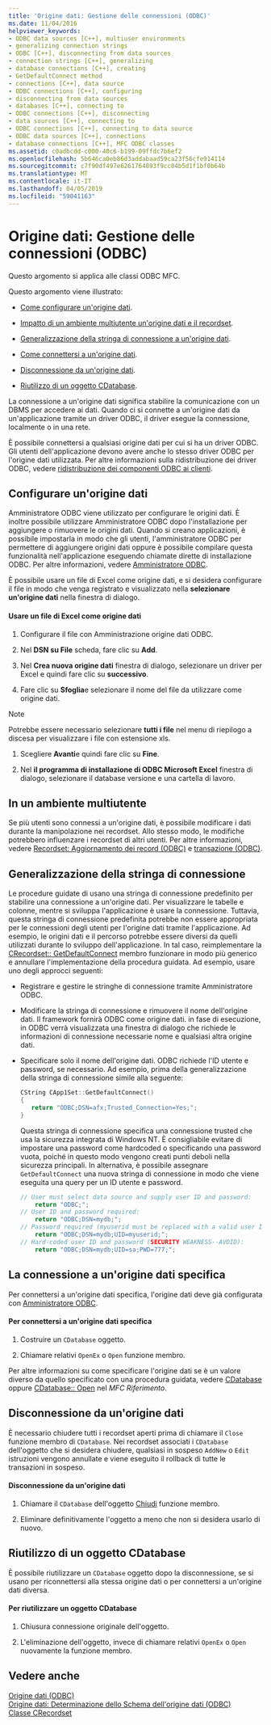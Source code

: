 ```yaml
---
title: 'Origine dati: Gestione delle connessioni (ODBC)'
ms.date: 11/04/2016
helpviewer_keywords:
- ODBC data sources [C++], multiuser environments
- generalizing connection strings
- ODBC [C++], disconnecting from data sources
- connection strings [C++], generalizing
- database connections [C++], creating
- GetDefaultConnect method
- connections [C++], data source
- ODBC connections [C++], configuring
- disconnecting from data sources
- databases [C++], connecting to
- ODBC connections [C++], disconnecting
- data sources [C++], connecting to
- ODBC connections [C++], connecting to data source
- ODBC data sources [C++], connections
- database connections [C++], MFC ODBC classes
ms.assetid: c0adbcdd-c000-40c6-b199-09ffdc7b6ef2
ms.openlocfilehash: 5b646ca0eb86d3addabaad59ca23f56cfe914114
ms.sourcegitcommit: c7f90df497e6261764893f9cc04b5d1f1bf0b64b
ms.translationtype: MT
ms.contentlocale: it-IT
ms.lasthandoff: 04/05/2019
ms.locfileid: "59041163"
---
```

# <a name="data-source-managing-connections-odbc"></a>Origine dati: Gestione delle connessioni (ODBC)

Questo argomento si applica alle classi ODBC MFC.

Questo argomento viene illustrato:

- [Come configurare un'origine dati](#_core_configuring_a_data_source).

- [Impatto di un ambiente multiutente un'origine dati e il recordset](#_core_working_in_a_multiuser_environment).

- [Generalizzazione della stringa di connessione a un'origine dati](#_core_generalizing_the_connection_string).

- [Come connettersi a un'origine dati](#_core_connecting_to_a_specific_data_source).

- [Disconnessione da un'origine dati](#_core_disconnecting_from_a_data_source).

- [Riutilizzo di un oggetto CDatabase](#_core_reusing_a_cdatabase_object).

La connessione a un'origine dati significa stabilire la comunicazione con un DBMS per accedere ai dati. Quando ci si connette a un'origine dati da un'applicazione tramite un driver ODBC, il driver esegue la connessione, localmente o in una rete.

È possibile connettersi a qualsiasi origine dati per cui si ha un driver ODBC. Gli utenti dell'applicazione devono avere anche lo stesso driver ODBC per l'origine dati utilizzata. Per altre informazioni sulla ridistribuzione dei driver ODBC, vedere [ridistribuzione dei componenti ODBC ai clienti](../../data/odbc/redistributing-odbc-components-to-your-customers.md).

##  <a name="_core_configuring_a_data_source"></a> Configurare un'origine dati

Amministratore ODBC viene utilizzato per configurare le origini dati. È inoltre possibile utilizzare Amministratore ODBC dopo l'installazione per aggiungere o rimuovere le origini dati. Quando si creano applicazioni, è possibile impostarla in modo che gli utenti, l'amministratore ODBC per permettere di aggiungere origini dati oppure è possibile compilare questa funzionalità nell'applicazione eseguendo chiamate dirette di installazione ODBC. Per altre informazioni, vedere [Amministratore ODBC](../../data/odbc/odbc-administrator.md).

È possibile usare un file di Excel come origine dati, e si desidera configurare il file in modo che venga registrato e visualizzato nella **selezionare un'origine dati** nella finestra di dialogo.

#### <a name="to-use-an-excel-file-as-a-data-source"></a>Usare un file di Excel come origine dati

1. Configurare il file con Amministrazione origine dati ODBC.

1. Nel **DSN su File** scheda, fare clic su **Add**.

1. Nel **Crea nuova origine dati** finestra di dialogo, selezionare un driver per Excel e quindi fare clic su **successivo**.

1. Fare clic su **Sfoglia**e selezionare il nome del file da utilizzare come origine dati.

> [!NOTE]
>  Potrebbe essere necessario selezionare **tutti i file** nel menu di riepilogo a discesa per visualizzare i file con estensione xls.

1. Scegliere **Avanti**e quindi fare clic su **Fine**.

1. Nel **il programma di installazione di ODBC Microsoft Excel** finestra di dialogo, selezionare il database versione e una cartella di lavoro.

##  <a name="_core_working_in_a_multiuser_environment"></a> In un ambiente multiutente

Se più utenti sono connessi a un'origine dati, è possibile modificare i dati durante la manipolazione nei recordset. Allo stesso modo, le modifiche potrebbero influenzare i recordset di altri utenti. Per altre informazioni, vedere [Recordset: Aggiornamento dei record (ODBC)](../../data/odbc/recordset-how-recordsets-update-records-odbc.md) e [transazione (ODBC)](../../data/odbc/transaction-odbc.md).

##  <a name="_core_generalizing_the_connection_string"></a> Generalizzazione della stringa di connessione

Le procedure guidate di usano una stringa di connessione predefinito per stabilire una connessione a un'origine dati. Per visualizzare le tabelle e colonne, mentre si sviluppa l'applicazione è usare la connessione. Tuttavia, questa stringa di connessione predefinita potrebbe non essere appropriata per le connessioni degli utenti per l'origine dati tramite l'applicazione. Ad esempio, le origini dati e il percorso potrebbe essere diversi da quelli utilizzati durante lo sviluppo dell'applicazione. In tal caso, reimplementare la [CRecordset:: GetDefaultConnect](../../mfc/reference/crecordset-class.md#getdefaultconnect) membro funzionare in modo più generico e annullare l'implementazione della procedura guidata. Ad esempio, usare uno degli approcci seguenti:

- Registrare e gestire le stringhe di connessione tramite Amministratore ODBC.

- Modificare la stringa di connessione e rimuovere il nome dell'origine dati. Il framework fornirà ODBC come origine dati. in fase di esecuzione, in ODBC verrà visualizzata una finestra di dialogo che richiede le informazioni di connessione necessarie nome e qualsiasi altra origine dati.

- Specificare solo il nome dell'origine dati. ODBC richiede l'ID utente e password, se necessario. Ad esempio, prima della generalizzazione della stringa di connessione simile alla seguente:

    ```cpp
    CString CApp1Set::GetDefaultConnect()
    {
       return "ODBC;DSN=afx;Trusted_Connection=Yes;";
    }
    ```

   Questa stringa di connessione specifica una connessione trusted che usa la sicurezza integrata di Windows NT. È consigliabile evitare di impostare una password come hardcoded o specificando una password vuota, poiché in questo modo vengono creati punti deboli nella sicurezza principali. In alternativa, è possibile assegnare `GetDefaultConnect` una nuova stringa di connessione in modo che viene eseguita una query per un ID utente e password.

    ```cpp
    // User must select data source and supply user ID and password:
        return "ODBC;";
    // User ID and password required:
        return "ODBC;DSN=mydb;";
    // Password required (myuserid must be replaced with a valid user ID):
        return "ODBC;DSN=mydb;UID=myuserid;";
    // Hard-coded user ID and password (SECURITY WEAKNESS--AVOID):
        return "ODBC;DSN=mydb;UID=sa;PWD=777;";
    ```

##  <a name="_core_connecting_to_a_specific_data_source"></a> La connessione a un'origine dati specifica

Per connettersi a un'origine dati specifica, l'origine dati deve già configurata con [Amministratore ODBC](../../data/odbc/odbc-administrator.md).

#### <a name="to-connect-to-a-specific-data-source"></a>Per connettersi a un'origine dati specifica

1. Costruire un `CDatabase` oggetto.

1. Chiamare relativi `OpenEx` o `Open` funzione membro.

Per altre informazioni su come specificare l'origine dati se è un valore diverso da quello specificato con una procedura guidata, vedere [CDatabase](../../mfc/reference/cdatabase-class.md#openex) oppure [CDatabase:: Open](../../mfc/reference/cdatabase-class.md#open) nel *MFC Riferimento*.

##  <a name="_core_disconnecting_from_a_data_source"></a> Disconnessione da un'origine dati

È necessario chiudere tutti i recordset aperti prima di chiamare il `Close` funzione membro di `CDatabase`. Nei recordset associati i `CDatabase` dell'oggetto che si desidera chiudere, qualsiasi in sospeso `AddNew` o `Edit` istruzioni vengono annullate e viene eseguito il rollback di tutte le transazioni in sospeso.

#### <a name="to-disconnect-from-a-data-source"></a>Disconnessione da un'origine dati

1. Chiamare il `CDatabase` dell'oggetto [Chiudi](../../mfc/reference/cdatabase-class.md#close) funzione membro.

1. Eliminare definitivamente l'oggetto a meno che non si desidera usarlo di nuovo.

##  <a name="_core_reusing_a_cdatabase_object"></a> Riutilizzo di un oggetto CDatabase

È possibile riutilizzare un `CDatabase` oggetto dopo la disconnessione, se si usano per riconnettersi alla stessa origine dati o per connettersi a un'origine dati diversa.

#### <a name="to-reuse-a-cdatabase-object"></a>Per riutilizzare un oggetto CDatabase

1. Chiusura connessione originale dell'oggetto.

1. L'eliminazione dell'oggetto, invece di chiamare relativi `OpenEx` o `Open` nuovamente la funzione membro.

## <a name="see-also"></a>Vedere anche

[Origine dati (ODBC)](../../data/odbc/data-source-odbc.md)<br/>
[Origine dati: Determinazione dello Schema dell'origine dati (ODBC)](../../data/odbc/data-source-determining-the-schema-of-the-data-source-odbc.md)<br/>
[Classe CRecordset](../../mfc/reference/crecordset-class.md)